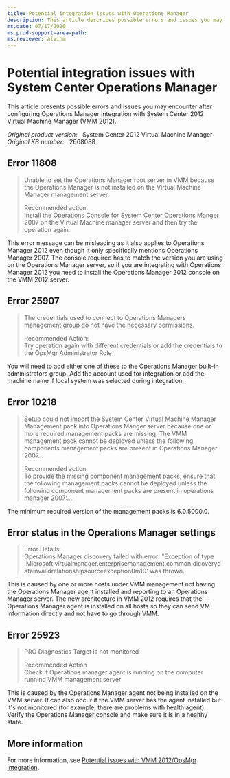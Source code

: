 ```yaml
---
title: Potential integration issues with Operations Manager
description: This article describes possible errors and issues you may encounter after configuring Operations Manager integration with System Center 2012 Virtual Machine Manager.
ms.date: 07/17/2020
ms.prod-support-area-path: 
ms.reviewer: alvinm
---
```

# Potential integration issues with System Center Operations Manager

This article presents possible errors and issues you may encounter after configuring Operations Manager integration with System Center 2012 Virtual Machine Manager (VMM 2012).

_Original product version:_ &nbsp; System Center 2012 Virtual Machine Manager  
_Original KB number:_ &nbsp; 2668088

## Error 11808

> Unable to set the Operations Manager root server in VMM because the Operations Manager is not installed on the Virtual Machine Manager management server.
>
> Recommended action:  
> Install the Operations Console for System Center Operations Manger 2007 on the Virtual Machine manager server and then try the operation again.

This error message can be misleading as it also applies to Operations Manager 2012 even though it only specifically mentions Operations Manager 2007. The console required has to match the version you are using on the Operations Manager server, so if you are integrating with Operations Manager 2012 you need to install the Operations Manager 2012 console on the VMM 2012 server.

## Error 25907

> The credentials used to connect to Operations Managers management group do not have the necessary permissions.
>
> Recommended Action:  
> Try operation again with different credentials or add the credentials to the OpsMgr Administrator Role

You will need to add either one of these to the Operations Manager built-in administrators group. Add the account used for integration or add the machine name if local system was selected during integration.

## Error 10218

> Setup could not import the System Center Virtual Machine Manager Management pack into Operations Manger server because one or more required management packs are missing. The VMM management pack cannot be deployed unless the following components management packs are present in Operations Manager 2007...
>
> Recommended action:  
> To provide the missing component management packs, ensure that the following management packs cannot be deployed unless the following component management packs are present in operations manager 2007:...

The minimum required version of the management packs is 6.0.5000.0.

## Error status in the Operations Manager settings

> Error Details:  
> Operations Manager discovery failed with error: "Exception of type 'Microsoft.virtualmanager.enterprisemanagement.common.dicoverydatainvalidrelationshipsourceexception0m10' was thrown.

This is caused by one or more hosts under VMM management not having the Operations Manager agent installed and reporting to an Operations Manager server. The new architecture in VMM 2012 requires that the Operations Manager agent is installed on all hosts so they can send VM information directly and not have to go through VMM.

## Error 25923

> PRO Diagnostics Target is not monitored
>
> Recommended Action  
> Check if Operations manager agent is running on the computer running VMM management server

This is caused by the Operations Manager agent not being installed on the VMM server. It can also occur if the VMM server has the agent installed but it's not monitored (for example, there are problems with health agent). Verify the Operations Manager console and make sure it is in a healthy state.

## More information

For more information, see [Potential issues with VMM 2012/OpsMgr integration](https://techcommunity.microsoft.com/t5/system-center-blog/potential-issues-with-vmm-2012-opsmgr-integration/ba-p/344614).
